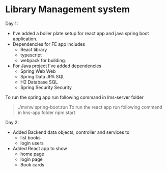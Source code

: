 # Library Management system


Day 1:
- I've added a boiler plate setup for react app and java spring boot application.
- Dependencies for FE app includes
  - React library
  - typescript
  - webpack for building.
- For Java project I've added dependencies
  - Spring Web Web
  - Spring Data JPA SQL
  - H2 Database SQL
  - Spring Security Security


To run the spring app run following command in lms-server folder
> ./mvnw spring-boot:run
To run the react app run following command in lms-app folder
> npm start

Day 2:
- Added Backend data objects, controller and services to
  - list books
  - login users
- Added React app to show
  - home page
  - login page
  - Book cards